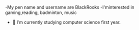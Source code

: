 
-My pen name and username are BlackRooks 
-I'minterested in gaming,reading, badminton, music 
- 🌱 I’m currently studying computer science first year.


<!---
BlackRooks/BlackRooks is a ✨ special ✨ repository because its `README.md` (this file) appears on your GitHub profile.
You can click the Preview link to take a look at your changes.
--->

